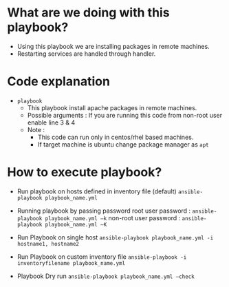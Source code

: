 # What are we doing with this playbook?
* Using this playbook we are installing packages in remote machines.
* Restarting services are handled through handler.

# Code explanation
* `playbook` 
   - This playbook install apache packages in remote machines.
   - Possible arguments : If you are running this code from non-root user enable line 3 & 4
   - Note : 
        * This code can run only in centos/rhel based machines.
        * If target machine is ubuntu change package manager as `apt`

# How to execute playbook?
 - Run playbook on hosts defined in inventory file (default)
   `ansible-playbook playbook_name.yml`

 - Running playbook by passing password
   root user password     : `ansible-playbook playbook_name.yml –k`
   non-root user password : `ansible-playbook playbook_name.yml –K`

 - Run Playbook on single host
   `ansible-playbook playbook_name.yml -i hostname1, hostname2`

 - Run Playbook on custom inventory file
   `ansible-playbook -i inventoryfilename playbook_name.yml`
   
 - Playbook Dry run
   `ansible-playbook playbook_name.yml –check`